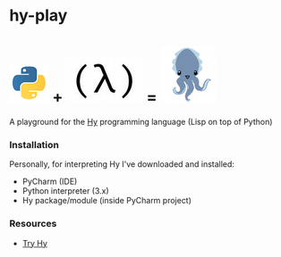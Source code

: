 # hy-play

# ![python-logo] + ![lisp-logo] = ![hy-logo]

A playground for the [Hy][hy-url] programming language (Lisp on top of Python)


### Installation

Personally, for interpreting Hy I've downloaded and installed:

* PyCharm (IDE)
* Python interpreter (3.x)
* Hy package/module (inside PyCharm project)

### Resources

* [Try Hy][try-hy-url]

[python-logo]: /images/python.png "Python"
[lisp-logo]: /images/lisp.png "Lisp"
[hy-logo]: /images/hy.png "Hy"
[hy-url]: http://hylang.org
[try-hy-url]: https://try-hy.appspot.com/
